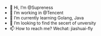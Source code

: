 - 👋 Hi, I’m @Supreness
- 👀 I’m working in @Tencent
- 🌱 I’m currently learning
        Golang, Java
- 💞️ I’m looking to find the secert of unversity
- 📫 How to reach me?
        Wechat: jiashuai-fly

<!---
Supreness/Supreness is a ✨ special ✨ repository because its `README.md` (this file) appears on your GitHub profile.
You can click the Preview link to take a look at your changes.
--->
